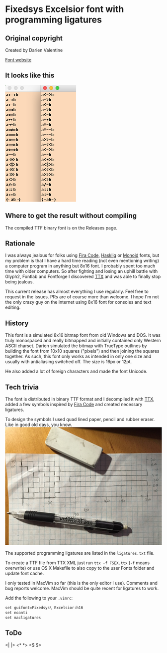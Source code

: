 # Fixedsys Excelsior font with programming ligatures

## Original copyright
Created by Darien Valentine

[Font website](http://www.fixedsysexcelsior.com)

## It looks like this
<img src="./images/sample.png" />

## Where to get the result without compiling
The compiled TTF binary font is on the Releases page.

## Rationale
I was always jealous for folks using [Fira Code](https://github.com/tonsky/FiraCode), 
[Hasklig](https://github.com/i-tu/Hasklig) or [Monoid](https://github.com/larsenwork/monoid) 
fonts, but my problem is that I have a hard time reading (not even mentioning writing) 
a computer program in anything but 8x16 font. I probably spent too much time with older
computers. So after fighting and losing an uphill battle with Glyph2, Fontlab and Fontforge
I discovered [TTX](https://github.com/behdad/fonttools) and was able to finally stop being jealous. 

This current release has almost everything I use regularly. Feel free to request in the issues. PRs are of course 
more than welcome. I hope I'm not the only crazy guy on the internet using 8x16
font for consoles and text editing. 

## History
This font is a simulated 8x16 bitmap font from old Windows and DOS. It was 
truly monospaced and really bitmapped and initially contained only Western ASCII
charset. 
Darien simulated the bitmap with TrueType outlines by building the font from
10x10 squares ("pixels") and then joining the squares together. As such, this font
only works as intended in only one size and usually with antialiasing switched
off. The size is 16px or 12pt. 

He also added a lot of foreign characters and made the font Unicode. 

## Tech trivia
The font is distributed in binary TTF format and I decompiled it with 
[TTX](https://github.com/behdad/fonttools), added a few symbols inspired by 
[Fira Code](https://github.com/tonsky/FiraCode) and created necessary ligatures.

To design the symbols I used quad lined paper, pencil and rubber eraser. Like
in good old days, you know. 
<img src="./images/IMG_3506.jpg" />

The supported programming ligatures are listed in the `ligatures.txt` file.

To create a TTF file from TTX XML just run `ttx -f FSEX.ttx` 
(`-f` means overwrite) or use OS X Makefile to also copy to the user Fonts
folder and update font cache.

I only tested in MacVim so far (this is the only editor I use). Comments and bug
reports welcome. MacVim should be quite recent for ligatures to work.

Add the following to your `.vimrc`:

```
set guifont=Fixedsys\ Excelsior:h16
set noanti 
set macligatures
```
## ToDo
<| |> <* *> <$ $>

